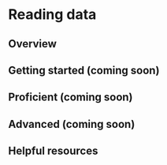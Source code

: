 # Reading data

## Overview 


## Getting started (coming soon)


## Proficient (coming soon)


## Advanced (coming soon)


## Helpful resources  
